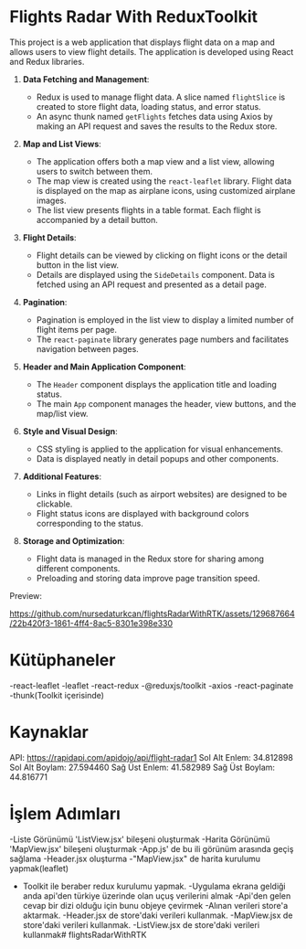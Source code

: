 # Flights Radar With ReduxToolkit

This project is a web application that displays flight data on a map and allows users to view flight details. The application is developed using React and Redux libraries. 

1. **Data Fetching and Management**:
   - Redux is used to manage flight data. A slice named `flightSlice` is created to store flight data, loading status, and error status.
   - An async thunk named `getFlights` fetches data using Axios by making an API request and saves the results to the Redux store.

2. **Map and List Views**:
   - The application offers both a map view and a list view, allowing users to switch between them.
   - The map view is created using the `react-leaflet` library. Flight data is displayed on the map as airplane icons, using customized airplane images.
   - The list view presents flights in a table format. Each flight is accompanied by a detail button.

3. **Flight Details**:
   - Flight details can be viewed by clicking on flight icons or the detail button in the list view.
   - Details are displayed using the `SideDetails` component. Data is fetched using an API request and presented as a detail page.

4. **Pagination**:
   - Pagination is employed in the list view to display a limited number of flight items per page.
   - The `react-paginate` library generates page numbers and facilitates navigation between pages.

5. **Header and Main Application Component**:
   - The `Header` component displays the application title and loading status.
   - The main `App` component manages the header, view buttons, and the map/list view.

6. **Style and Visual Design**:
   - CSS styling is applied to the application for visual enhancements.
   - Data is displayed neatly in detail popups and other components.

7. **Additional Features**:
   - Links in flight details (such as airport websites) are designed to be clickable.
   - Flight status icons are displayed with background colors corresponding to the status.

8. **Storage and Optimization**:
   - Flight data is managed in the Redux store for sharing among different components.
   - Preloading and storing data improve page transition speed.

Preview: 







https://github.com/nursedaturkcan/flightsRadarWithRTK/assets/129687664/22b420f3-1861-4ff4-8ac5-8301e398e330


















# Kütüphaneler
-react-leaflet
-leaflet
-react-redux
-@reduxjs/toolkit
-axios
-react-paginate
-thunk(Toolkit içerisinde)


# Kaynaklar

API: https://rapidapi.com/apidojo/api/flight-radar1
Sol Alt Enlem: 34.812898
Sol Alt Boylam: 27.594460
Sağ Üst Enlem: 41.582989
Sağ Üst Boylam: 44.816771


# İşlem Adımları 
-Liste Görünümü 'ListView.jsx' bileşeni oluşturmak
-Harita Görünümü 'MapView.jsx' bileşeni oluşturmak
-App.js' de bu ili görünüm arasında geçiş sağlama
-Header.jsx oluşturma
-"MapView.jsx" de harita kurulumu yapmak(leaflet)
-  Toolkit ile beraber redux kurulumu yapmak.
-Uygulama ekrana geldiği anda api'den türkiye üzerinde olan uçuş verilerini almak
-Api'den gelen cevap bir dizi olduğu için bunu objeye çevirmek
-Alınan verileri store'a aktarmak.
-Header.jsx de store'daki verileri kullanmak.
-MapView.jsx de store'daki verileri kullanmak.
-ListView.jsx de store'daki verileri kullanmak# flightsRadarWithRTK

